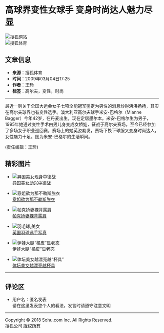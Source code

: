 # 高球界变性女球手 变身时尚达人魅力尽显

![搜狐网站](https://images.sohu.com/uiue/sohu_logo/2005/sohu_logo2.gif)  
![搜狐体育](https://sports.sohu.com/upload/simgs20110121/sports_gmlogo2.gif)  

## 文章信息
- **来源**：搜狐体育
- **时间**：2009年03月04日17:25
- **作者**：王玲
- **标签**：高尔夫，变性，时尚

---

最近一则关于全国大运会女子七项全能冠军鉴定为男性的消息炒得沸沸扬扬，其实在高尔夫球界也有变性选手。澳大利亚高尔夫球手米安-巴格尔（Mianne Bagger）今年42岁，在丹麦出生，现在定居墨尔本。米安-巴格尔生为男子，1995年她通过变性手术由男儿身变成女娇娃，征战于高尔夫赛场，至今已经参加了多场女子职业巡回赛，赛场上的她英姿勃发，赛场下换下球服又变身时尚达人，女性魅力十足。图为米安-巴格尔的生活瞬间。

(责任编辑：王玲)

## 精彩图片

- ![异国美女现身中德战](https://i2.itc.cn/20100315/45d_cd6736d5_1bf3_47cb_a511_24443631add0_0.jpg)  
  [异国美女助兴中德战](https://sports.sohu.com/20100314/n270801266.shtml)

- ![意姐欲为那不勒斯脱衣](https://i3.itc.cn/20100313/363_7a50e695_eca1_4eb7_bc98_715ce1727ce6_0.jpg)  
  [意姐欲为那不勒斯脱衣](https://sports.sohu.com/20100313/n270790491.shtml)

- ![帕克娇妻裸背露肩](https://i1.itc.cn/20100314/587_2935dd32_d55f_48a5_b344_b369d20a86d5_0.jpg)  
  [帕克娇妻裸背露肩](https://sports.sohu.com/20100314/n270805088.shtml)

- ![羽毛球,美女](https://i0.itc.cn/20100315/5ec_b0764ba6_5592_4a96_af5b_b64eb14b7586_0.jpg)  
  [英国羽球选手写真](https://sports.sohu.com/20100315/n270831254.shtml)

- ![伊娃大腿“橘皮”显老态](https://i2.itc.cn/20100315/54e_b27c21af_b015_481f_ad68_1a1f05a13b03_0.jpg)  
  [伊娃大腿“橘皮”显老态](https://pic.sports.sohu.com/group-206779.shtml)

- ![体坛美女越漂亮越“杯具”](https://i0.itc.cn/20100310/7c7_9bd894b7_9dee_4311_9876_5306899b3100_0.jpg)  
  [体坛美女越漂亮越杯具](https://lz.club.sports.sohu.com/lz/serialise_details.php?serialise=47282&tp=2)

---

## 评论区
- 用户名：匿名发表  
  请在这里发表您个人的看法，发言时请遵守注意文明  

---

Copyright © 2018 Sohu.com Inc. All Rights Reserved.  
搜狐公司 [版权所有](https://corp.sohu.com/s2007/copyright/)